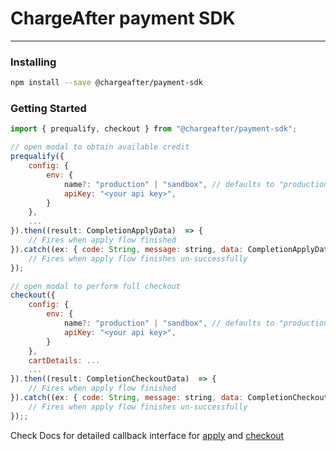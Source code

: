 # ChargeAfter payment SDK

---

### Installing

```bash
npm install --save @chargeafter/payment-sdk
```

### Getting Started

```javascript
import { prequalify, checkout } from "@chargeafter/payment-sdk";

// open modal to obtain available credit
prequalify({
    config: {
        env: {
            name?: "production" | "sandbox", // defaults to "production"
            apiKey: "<your api key>",
        }
    },
    ...
}).then((result: CompletionApplyData)  => {
    // Fires when apply flow finished
}).catch((ex: { code: String, message: string, data: CompletionApplyData }) => {
    // Fires when apply flow finishes un-successfully
});

// open modal to perform full checkout
checkout({
    config: {
        env: {
            name?: "production" | "sandbox", // defaults to "production"
            apiKey: "<your api key>",
        }
    },
    cartDetails: ...
    ...
}).then((result: CompletionCheckoutData)  => {
    // Fires when apply flow finished
}).catch((ex: { code: String, message: string, data: CompletionCheckoutData }) => {
    // Fires when apply flow finishes un-successfully
});;
```

Check Docs for detailed callback interface for [apply](https://docs.chargeafter.com/docs/the-apply-completion-callback) and [checkout](https://docs.chargeafter.com/docs/present)
